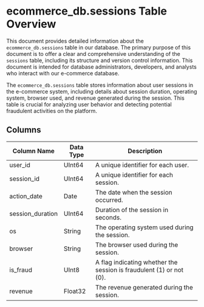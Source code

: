 # ecommerce_db.sessions Table Overview

This document provides detailed information about the `ecommerce_db.sessions` table in our database. The primary purpose of this document is to offer a clear and comprehensive understanding of the `sessions` table, including its structure and version control information. This document is intended for database administrators, developers, and analysts who interact with our e-commerce database.

The `ecommerce_db.sessions` table stores information about user sessions in the e-commerce system, including details about session duration, operating system, browser used, and revenue generated during the session. This table is crucial for analyzing user behavior and detecting potential fraudulent activities on the platform.

## Columns

| Column Name       | Data Type | Description                         |
|-------------------|-----------|-------------------------------------|
| user_id           | UInt64    | A unique identifier for each user.  |
| session_id        | UInt64    | A unique identifier for each session. |
| action_date       | Date      | The date when the session occurred. |
| session_duration  | UInt64    | Duration of the session in seconds. |
| os                | String    | The operating system used during the session. |
| browser           | String    | The browser used during the session. |
| is_fraud          | UInt8     | A flag indicating whether the session is fraudulent (1) or not (0). |
| revenue           | Float32   | The revenue generated during the session. |
